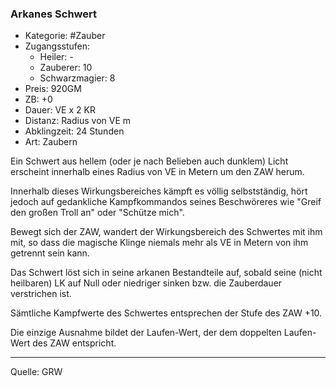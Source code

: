 ### Arkanes Schwert

- Kategorie: #Zauber
- Zugangsstufen:
  - Heiler: -
  - Zauberer: 10
  - Schwarzmagier: 8
- Preis: 920GM
- ZB: +0
- Dauer: VE x 2 KR
- Distanz: Radius von VE m
- Abklingzeit: 24 Stunden
- Art: Zaubern

Ein Schwert aus hellem (oder je nach Belieben auch dunklem) Licht erscheint innerhalb eines Radius von VE in Metern um den ZAW herum.

Innerhalb dieses Wirkungsbereiches kämpft es völlig selbstständig, hört jedoch auf gedankliche Kampfkommandos seines Beschwöreres wie "Greif den großen Troll an" oder "Schütze mich".

Bewegt sich der ZAW, wandert der Wirkungsbereich des Schwertes mit ihm mit, so dass die magische Klinge niemals mehr als VE in Metern von ihm getrennt sein kann.

Das Schwert löst sich in seine arkanen Bestandteile auf, sobald seine (nicht heilbaren) LK auf Null oder niedriger sinken bzw. die Zauberdauer verstrichen ist.

Sämtliche Kampfwerte des Schwertes entsprechen der Stufe des ZAW +10.

Die einzige Ausnahme bildet der Laufen-Wert, der dem doppelten Laufen-Wert des ZAW entspricht.

---

Quelle: GRW
